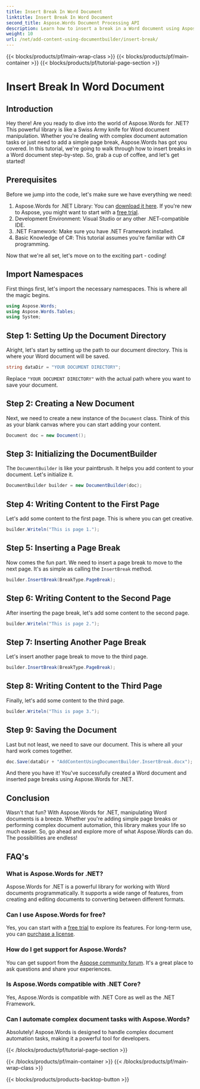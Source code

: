 ```yaml
---
title: Insert Break In Word Document
linktitle: Insert Break In Word Document
second_title: Aspose.Words Document Processing API
description: Learn how to insert a break in a Word document using Aspose.Words for .NET with this detailed guide. Perfect for developers looking to master document manipulation.
weight: 10
url: /net/add-content-using-documentbuilder/insert-break/
---
```


{{< blocks/products/pf/main-wrap-class >}}
{{< blocks/products/pf/main-container >}}
{{< blocks/products/pf/tutorial-page-section >}}

# Insert Break In Word Document

## Introduction

Hey there! Are you ready to dive into the world of Aspose.Words for .NET? This powerful library is like a Swiss Army knife for Word document manipulation. Whether you're dealing with complex document automation tasks or just need to add a simple page break, Aspose.Words has got you covered. In this tutorial, we're going to walk through how to insert breaks in a Word document step-by-step. So, grab a cup of coffee, and let's get started!

## Prerequisites

Before we jump into the code, let's make sure we have everything we need:

1. Aspose.Words for .NET Library: You can [download it here](https://releases.aspose.com/words/net/). If you're new to Aspose, you might want to start with a [free trial](https://releases.aspose.com/).
2. Development Environment: Visual Studio or any other .NET-compatible IDE.
3. .NET Framework: Make sure you have .NET Framework installed.
4. Basic Knowledge of C#: This tutorial assumes you're familiar with C# programming.

Now that we're all set, let's move on to the exciting part - coding!

## Import Namespaces

First things first, let's import the necessary namespaces. This is where all the magic begins.

```csharp
using Aspose.Words;
using Aspose.Words.Tables;
using System;
```

## Step 1: Setting Up the Document Directory

Alright, let's start by setting up the path to our document directory. This is where your Word document will be saved.

```csharp
string dataDir = "YOUR DOCUMENT DIRECTORY";
```

Replace `"YOUR DOCUMENT DIRECTORY"` with the actual path where you want to save your document.

## Step 2: Creating a New Document

Next, we need to create a new instance of the `Document` class. Think of this as your blank canvas where you can start adding your content.

```csharp
Document doc = new Document();
```

## Step 3: Initializing the DocumentBuilder

The `DocumentBuilder` is like your paintbrush. It helps you add content to your document. Let's initialize it.

```csharp
DocumentBuilder builder = new DocumentBuilder(doc);
```

## Step 4: Writing Content to the First Page

Let's add some content to the first page. This is where you can get creative.

```csharp
builder.Writeln("This is page 1.");
```

## Step 5: Inserting a Page Break

Now comes the fun part. We need to insert a page break to move to the next page. It's as simple as calling the `InsertBreak` method.

```csharp
builder.InsertBreak(BreakType.PageBreak);
```

## Step 6: Writing Content to the Second Page

After inserting the page break, let's add some content to the second page.

```csharp
builder.Writeln("This is page 2.");
```

## Step 7: Inserting Another Page Break

Let's insert another page break to move to the third page.

```csharp
builder.InsertBreak(BreakType.PageBreak);
```

## Step 8: Writing Content to the Third Page

Finally, let's add some content to the third page.

```csharp
builder.Writeln("This is page 3.");
```

## Step 9: Saving the Document

Last but not least, we need to save our document. This is where all your hard work comes together.

```csharp
doc.Save(dataDir + "AddContentUsingDocumentBuilder.InsertBreak.docx");
```

And there you have it! You've successfully created a Word document and inserted page breaks using Aspose.Words for .NET.

## Conclusion

Wasn't that fun? With Aspose.Words for .NET, manipulating Word documents is a breeze. Whether you're adding simple page breaks or performing complex document automation, this library makes your life so much easier. So, go ahead and explore more of what Aspose.Words can do. The possibilities are endless!

## FAQ's

### What is Aspose.Words for .NET?
Aspose.Words for .NET is a powerful library for working with Word documents programmatically. It supports a wide range of features, from creating and editing documents to converting between different formats.

### Can I use Aspose.Words for free?
Yes, you can start with a [free trial](https://releases.aspose.com/) to explore its features. For long-term use, you can [purchase a license](https://purchase.aspose.com/buy).

### How do I get support for Aspose.Words?
You can get support from the [Aspose community forum](https://forum.aspose.com/c/words/8). It's a great place to ask questions and share your experiences.

### Is Aspose.Words compatible with .NET Core?
Yes, Aspose.Words is compatible with .NET Core as well as the .NET Framework.

### Can I automate complex document tasks with Aspose.Words?
Absolutely! Aspose.Words is designed to handle complex document automation tasks, making it a powerful tool for developers.

{{< /blocks/products/pf/tutorial-page-section >}}

{{< /blocks/products/pf/main-container >}}
{{< /blocks/products/pf/main-wrap-class >}}

{{< blocks/products/products-backtop-button >}}
